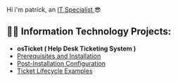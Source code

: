 </h1></a> Hi i'm patrick, an <a href="https://www.linkedin.com/in/patrickcazer/"> IT Specialist </a>😎</h1>

<h2>👨‍💻 Information Technology Projects:</h2>

-  <b>osTicket ( Help Desk Ticketing System )</b>
-  [Prerequisites and Installation](https://github.com/patrickcazer/patrickcazer/osticket-prereqs)
-  [Post-Installation Configuration](https://github.com/patrickcazer/patrickcazer/post-install-config)
-  [Ticket Lifecycle Examples](https://github.com/patrickcazer/patrickcazer/ticket-lifecycle)

